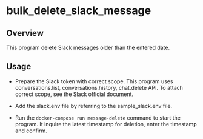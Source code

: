 # bulk_delete_slack_message

## Overview

This program delete Slack messages older than the entered date.

## Usage

- Prepare the Slack token with correct scope. This program uses conversations.list, conversations.history, chat.delete API. To attach correct scope, see the Slack official document.

- Add the slack.env file by referring to the sample_slack.env file.

- Run the `docker-compose run message-delete` command to start the program. It inquire the latest timestamp for deletion, enter the timestamp and confirm.
